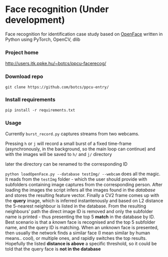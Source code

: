 # Face recognition (Under development)

Face recognition for identification case study based on [OpenFace](http://cmusatyalab.github.io/openface/) written in Python using PyTorch, OpenCV, dlib

### Project home
http://users.itk.ppke.hu/~botcs/ppcu-facerecog/

### Download repo
```
git clone https://github.com/botcs/ppcu-entry/
```

### Install requirements
```
pip install -r requirements.txt
```

### Usage
Currently `burst_record.py` captures streams from two webcams.

Pressing `h` or `j` will record a small burst of a fixed time-frame (asynchronously, in the background, so the main loop can continue) and with the images will be saved to `h/` and `j/` directory 

later the directory can be renamed to the corresponding ID

`python loadOpenFace.py --database testImg/ --webcam` does all the magic.
It reads from the `testImg` folder - which the user should provide with subfolders containing image captures from the corresponding person.
After loading the images the script infers all the images found in the _database_ and stores the resulting feature vector.
Finally a CV2 frame comes up with the **query** image, which is inferred instantenously and based on L2 distance the 5-nearest neighbour is listed in the database.
From the resulting neighbours' path the direct image ID is removed and only the subfolder name is printed - thus presenting the top 5 **match** in the database by ID.
Best scenario is that a _known_ face is recognised and the top 5 subfolder name, and the query ID is matching.
When an unknown face is presented, then usually the network finds a similar face (I mean similar by human means.. cool), or multiple ones, and rapidly switches the top results. Hopefully the listed **distance is above** a specific threshold, so it could be told that the query face is **not in the database**
